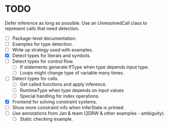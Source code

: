 
# TODO

Defer inference as long as possible. Use an UnresolvedCall class to represent
calls that need detection. 

* [ ] Package-level documentation.
* [ ] Examples for type detection.
* [ ] Write up strategy used with examples.
* [x] Detect types for literals and symbols.
* [ ] Detect types for control flow.
    + [ ] If statements generate IfType when type depends input type.
    + [ ] Loops might change type of variable many times.
* [ ] Detect types for calls.
    + [ ] Get called functions and apply inference.
    + [ ] RuntimeType when type depends on input values
    + [ ] Special handling for index operations.
* [x] Frontend for solving constraint systems.
* [ ] Show more constraint info when InferState is printed.
* [ ] Use annotations from Jan & team (2DRW & other examples - ambiguity).
  * [ ] Static checking example.

<!-- Old Stuff
## Old Stuff

* Tests for larger bodies of code (not just snippets).
* Support for `[`.
    + Non-scalar indexes.
* Support extraction functions `[[` and `$`.
    + Distinguish data frame / matrix based on these.
* Support for multidimensional `[`.
    + Equivalent to `[[` followed by `[` for data frames.
* Detect variables used as indexes in subset operations.
* Document exported functions.
* Support for `read.csv()`, `readRDS()`, etc via the `colClasses` parameter.
* Support for inference based on assertions.

* Generalize condition reduction to type system rather than case-by-case.

* Infer metadata from assignment functions such as `dim<-`
* Detect branching `return()` behavior and branch conditions; currently we just 
  assume user functions are type stable.
* Detect iterator patterns in while loops.
* Consolidate code for handling math operations with RLLVMCompile.
* Mark aggregate (sum, min, max, range, sd, mean) results
-->
